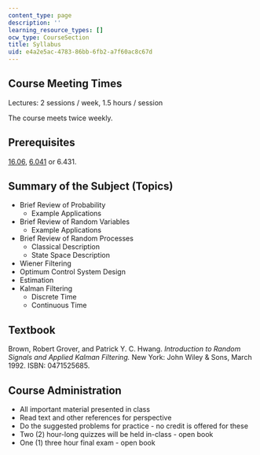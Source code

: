 ```yaml
---
content_type: page
description: ''
learning_resource_types: []
ocw_type: CourseSection
title: Syllabus
uid: e4a2e5ac-4783-86bb-6fb2-a7f60ac8c67d
---
```


Course Meeting Times
--------------------

Lectures: 2 sessions / week, 1.5 hours / session

The course meets twice weekly.

Prerequisites
-------------

[16.06](/courses/16-06-principles-of-automatic-control-fall-2012), [6.041](/courses/6-041-probabilistic-systems-analysis-and-applied-probability-spring-2006) or 6.431.

Summary of the Subject (Topics)
-------------------------------

*   Brief Review of Probability
    *   Example Applications
*   Brief Review of Random Variables
    *   Example Applications
*   Brief Review of Random Processes
    *   Classical Description
    *   State Space Description
*   Wiener Filtering
*   Optimum Control System Design
*   Estimation
*   Kalman Filtering
    *   Discrete Time
    *   Continuous Time

Textbook
--------

Brown, Robert Grover, and Patrick Y. C. Hwang. _Introduction to Random Signals and Applied Kalman Filtering._ New York: John Wiley & Sons, March 1992. ISBN: 0471525685.

Course Administration
---------------------

*   All important material presented in class
*   Read text and other references for perspective
*   Do the suggested problems for practice - no credit is offered for these
*   Two (2) hour-long quizzes will be held in-class - open book
*   One (1) three hour final exam - open book